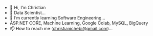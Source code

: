 - 👋 Hi, I’m Christian
- 👀 Data Scientist...
- 🌱 I’m currently learning Software Engineering...
- ASP.NET CORE, Machine Learning, Google Colab, MySQL, BigQuery
- 📫 How to reach me (christianichebi@gmail.com)...

<!---
Jaykold/Jaykold is a ✨ special ✨ repository because its `README.md` (this file) appears on your GitHub profile.
You can click the Preview link to take a look at your changes.
--->

